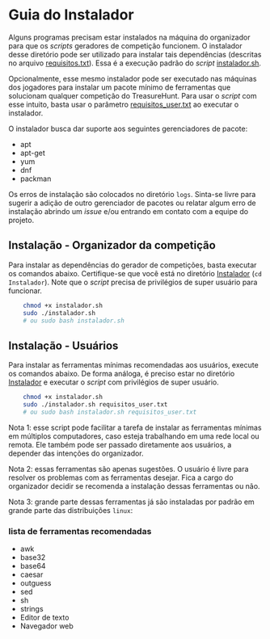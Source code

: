 ﻿# Guia do Instalador

Alguns programas precisam estar instalados na máquina do organizador para que os _scripts_ geradores de competição funcionem. O instalador desse diretório pode ser utilizado para instalar tais dependências (descritas no arquivo [requisitos.txt](requisitos.txt)). Essa é a execução padrão do _script_ [instalador.sh](instalador.sh). 

Opcionalmente, esse mesmo instalador pode ser executado nas máquinas dos jogadores para instalar um pacote mínimo de ferramentas que solucionam qualquer competição do TreasureHunt. Para usar o _script_ com esse intuito, basta usar o parâmetro [requisitos_user.txt](requisitos_user.txt) ao executar o instalador.     

O instalador busca dar suporte aos seguintes gerenciadores de pacote:

- apt
- apt-get
- yum 
- dnf
- packman

Os erros de instalação são colocados no diretório `logs`. Sinta-se livre para sugerir a adição de outro gerenciador de pacotes ou relatar algum erro de instalação abrindo um _issue_ e/ou entrando em contato com a equipe do projeto. 

## Instalação - Organizador da competição

Para instalar as dependências do gerador de competições, basta executar os comandos abaixo. Certifique-se que você está no diretório [Instalador](/Instalador) (```cd Instalador```). Note que o _script_ precisa de privilégios de super usuário para funcionar.

```sh
    chmod +x instalador.sh
    sudo ./instalador.sh 
    # ou sudo bash instalador.sh
```
 
## Instalação - Usuários

Para instalar as ferramentas mínimas recomendadas aos usuários, execute os comandos abaixo. De forma análoga, é preciso estar no diretório [Instalador](/Instalador) e executar o _script_ com privilégios de super usuário.  

```sh
    chmod +x instalador.sh 
    sudo ./instalador.sh requisitos_user.txt
    # ou sudo bash instalador.sh requisitos_user.txt
```

Nota 1: esse script pode facilitar a tarefa de instalar as ferramentas mínimas em múltiplos computadores, caso esteja trabalhando em uma rede local ou remota. Ele também pode ser passado diretamente aos usuários, a depender das intenções do organizador. 

Nota 2: essas ferramentas são apenas sugestões. O usuário é livre para resolver os problemas com as ferramentas desejar. Fica a cargo do organizador decidir se recomenda a instalação dessas ferramentas ou não.  

Nota 3: grande parte dessas ferramentas já são instaladas por padrão em grande parte das distribuições `linux`:  

### lista de ferramentas recomendadas 
- awk
- base32
- base64
- caesar
- outguess
- sed
- sh
- strings
- Editor de texto
- Navegador web
